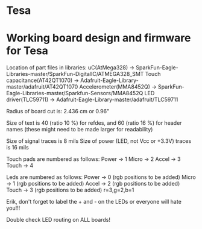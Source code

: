 Tesa
====

Working board design and firmware for Tesa
==========================================

Location of part files in libraries:
uC(AtMega328) -> SparkFun-Eagle-Libraries-master/SparkFun-DigitalIC/ATMEGA328_SMT
Touch capacitance(AT42QT1070) -> Adafruit-Eagle-Library-master/adafruit/AT42QT1070
Accelerometer(MMA8452Q) -> SparkFun-Eagle-Libraries-master/Sparkfun-Sensors/MMA8452Q
LED driver(TLC59711) -> Adafruit-Eagle-Library-master/adafruit/TLC59711

Radius of board cut is: 2.436 cm or 0.96"

Size of text is 40 (ratio 10 %) for refdes, and 60 (ratio 16 %) for header names
(these might need to be made larger for readability)

Size of signal traces is 8 mils
Size of power (LED, not Vcc or +3.3V) traces is 16 mils

Touch pads are numbered as follows:
Power -> 1
Micro -> 2
Accel -> 3
Touch -> 4

Leds are numbered as follows:
Power -> 0 (rgb positions to be added)
Micro -> 1 (rgb positions to be added)
Accel -> 2 (rgb positions to be added)
Touch -> 3 (rgb positions to be added)
r=3,g=2,b=1

Erik, don't forget to label the + and - on the LEDs or everyone will hate you!!!

Double check LED routing on ALL boards!